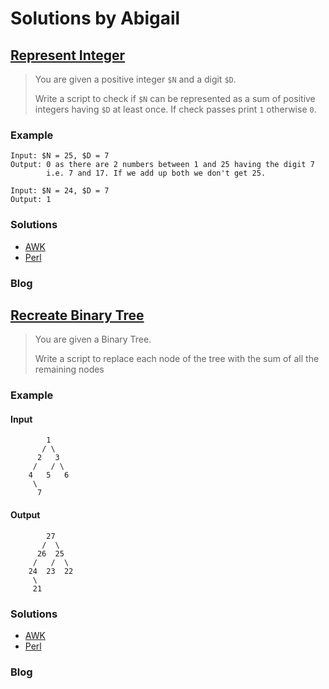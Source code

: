 # Solutions by Abigail
## [Represent Integer](https://perlweeklychallenge.org/blog/perl-weekly-challenge-113/#TASK1)

> You are given a positive integer `$N` and a digit `$D`.
>
> Write a script to check if `$N` can be represented as a sum
> of positive integers having `$D` at least once. If check passes
> print `1` otherwise `0`.

### Example
~~~~
Input: $N = 25, $D = 7
Output: 0 as there are 2 numbers between 1 and 25 having the digit 7
        i.e. 7 and 17. If we add up both we don't get 25.

Input: $N = 24, $D = 7
Output: 1
~~~~

### Solutions
* [AWK](awk/ch-1.awk)
* [Perl](perl/ch-1.pl)

### Blog

## [Recreate Binary Tree](https://perlweeklychallenge.org/blog/perl-weekly-challenge-113/#TASK2)

> You are given a Binary Tree.
> 
> Write a script to replace each node of the tree with the sum of
> all the remaining nodes

### Example
#### Input
~~~~
        1
       / \
      2   3
     /   / \
    4   5   6
     \
      7
~~~~
#### Output
~~~~
        27
       /  \
      26  25
     /   /  \
    24  23  22
     \
     21
~~~~


### Solutions
* [AWK](awk/ch-2.awk)
* [Perl](perl/ch-2.pl)

### Blog
